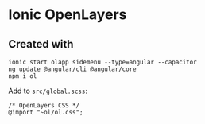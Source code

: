 # Ionic OpenLayers

## Created with

```
ionic start olapp sidemenu --type=angular --capacitor
ng update @angular/cli @angular/core
npm i ol
```

Add to `src/global.scss`:

```
/* OpenLayers CSS */
@import "~ol/ol.css";
```
